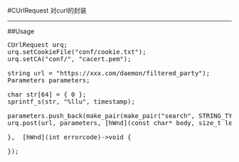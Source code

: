 #CUrlRequest
对curl的封装
***
##Usage
<pre>
CUrlRequest urq;
urq.setCookieFile("conf/cookie.txt");
urq.setCA("conf/", "cacert.pem");

string url = "https://xxx.com/daemon/filtered_party");
Parameters parameters;

char str[64] = { 0 };
sprintf_s(str, "%llu", timestamp);

parameters.push_back(make_pair(make_pair("search", STRING_TYPE), str));
urq.post(url, parameters, [hWnd](const char* body, size_t len)->void {

},  [hWnd](int errorcode)->void {

});
</pre>

